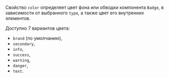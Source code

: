 Свойство `color` определяет цвет фона или обводки компонента `Badge`, в зависимости от выбранного `type`, 
а также цвет его внутренних элементов.

Доступно 7 вариантов цвета:

- `brand` (по умолчанию),
- `secondary`,
- `info`,
- `success`,
- `warning`,
- `danger`,
- `text`.
